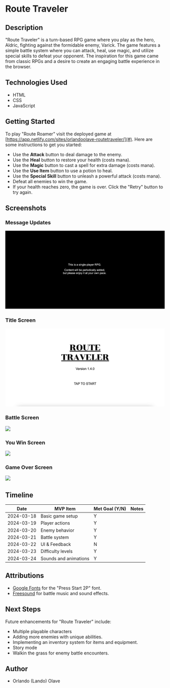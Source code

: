 # Route Traveler

## Description

"Route Traveler" is a turn-based RPG game where you play as the hero, Aldric, fighting against the formidable enemy, Varick. The game features a simple battle system where you can attack, heal, use magic, and utilize special skills to defeat your opponent. The inspiration for this game came from classic RPGs and a desire to create an engaging battle experience in the browser.

## Technologies Used

- HTML
- CSS
- JavaScript


## Getting Started

To play "Route Roamer" visit the deployed game at [https://app.netlify.com/sites/orlandoolave-routetraveler/](#). Here are some instructions to get you started:
- Use the **Attack** button to deal damage to the enemy.
- Use the **Heal** button to restore your health (costs mana).
- Use the **Magic** button to cast a spell for extra damage (costs mana).
- Use the **Use Item** button to use a potion to heal.
- Use the **Special Skill** button to unleash a powerful attack (costs mana).
- Defeat all enemies to win the game.
- If your health reaches zero, the game is over. Click the "Retry" button to try again.

## Screenshots

### Message Updates
<img src="readme-photos/message-updates.png">

### Title Screen
<img src="readme-photos/title-screen.png">

### Battle Screen
<img src="readme-photos/battle-screen.png">

### You Win Screen
<img src="readme-photos/you-win.png">

### Game Over Screen
<img src="readme-photos/game-over.png">


## Timeline

| Date       | MVP Item              | Met Goal (Y/N) | Notes               |
|------------|-----------------------|----------------|---------------------|
| 2024-03-18 | Basic game setup   | Y              |                     |
| 2024-03-19 | Player actions | Y              |                     |
| 2024-03-20 | Enemy behavior      | Y              |                     |
| 2024-03-21 | Battle system     | Y              |                     |
| 2024-03-22 | UI & Feedback   | N              |                     |
| 2024-03-23 | Difficulty levels    | Y              |                     |
| 2024-03-24 | Sounds and animations  | Y              |                     |

## Attributions

- [Google Fonts](https://fonts.google.com/) for the "Press Start 2P" font.
- [Freesound](https://freesound.org/) for battle music and sound effects.

## Next Steps

Future enhancements for "Route Traveler" include:
- Multiple playable characters
- Adding more enemies with unique abilities.
- Implementing an inventory system for items and equipment.
- Story mode
- Walkin the grass for enemy battle encounters.


## Author
- Orlando (Lando) Olave

